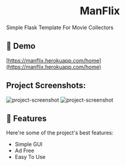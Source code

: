 <h1 align="center" id="title">ManFlix</h1>

<p id="description">Simple Flask Template For Movie Collectors</p>

<h2>🚀 Demo</h2>

[https://manflix.herokuapp.com/home](https://manflix.herokuapp.com/home)

<h2>Project Screenshots:</h2>

<img src="https://i.ibb.co/YpYBbhT/image.png" alt="project-screenshot" >

<img src="https://i.ibb.co/xh3VVP4/image.png" alt="project-screenshot">

  
  
<h2>🧐 Features</h2>

Here're some of the project's best features:

*   Simple GUI
*   Ad Free
*   Easy To Use
